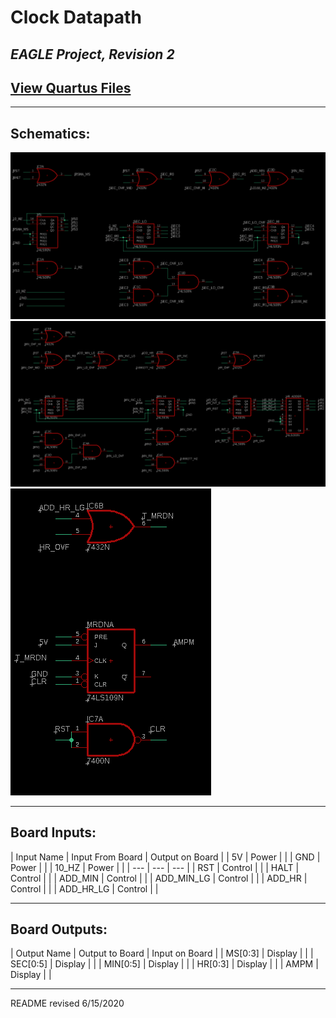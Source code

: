 # Clock Datapath

## *EAGLE Project, Revision 2*
## [View Quartus Files](https://github.com/keelbeelveel/binary_clock/tree/master/quartusII/datapath2.1)

---

## Schematics:
![Datapath Schematic 1](images/rev2_ms_sec.png)
![Datapath Schematic 2](images/rev2_min_hr.png)
![Datapath Schematic 3](images/rev2_meridian.png)

---

## Board Inputs:

| Input Name | Input From Board | Output on Board |
| 5V | Power | |
| GND | Power | |
| 10_HZ | Power | |
| --- | --- | --- |
| RST | Control | |
| HALT | Control | |
| ADD_MIN | Control | |
| ADD_MIN_LG | Control | |
| ADD_HR | Control | |
| ADD_HR_LG | Control | |

---

## Board Outputs:

| Output Name | Output to Board | Input on Board |
| MS[0:3] | Display | |
| SEC[0:5] | Display | |
| MIN[0:5] | Display | |
| HR[0:3] | Display | |
| AMPM | Display | |

---

README revised 6/15/2020
